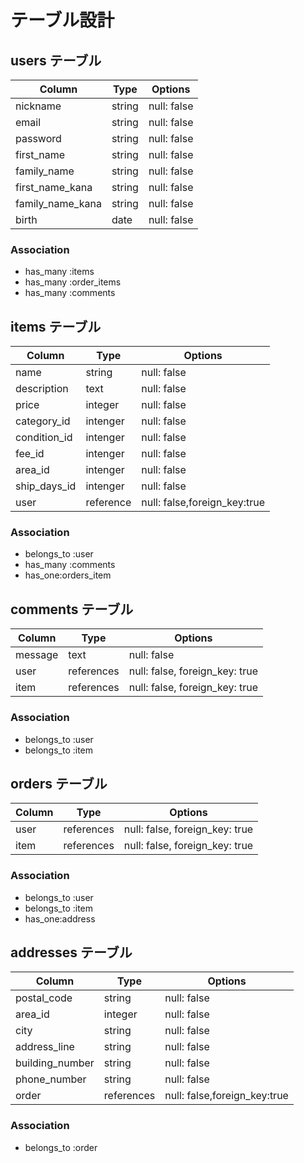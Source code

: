 # テーブル設計

## users テーブル

| Column            | Type   | Options                   |
| ----------------- | ------ | ------------------------- |
| nickname          | string | null: false               |
| email             | string | null: false               |
| password          | string | null: false               |
| first_name        | string | null: false               |
| family_name       | string | null: false               |
| first_name_kana   | string | null: false               |
| family_name_kana  | string | null: false               |
| birth             | date   | null: false               |


### Association

- has_many :items
- has_many :order_items
- has_many :comments

## items テーブル

| Column           | Type      | Options                      |
| ---------------- | --------- | ---------------------------- |
| name             | string    | null: false                  |
| description      | text      | null: false                  |
| price            | integer   | null: false                  |
| category_id      | intenger  | null: false                  |
| condition_id     | intenger  | null: false                  |
| fee_id           | intenger  | null: false                  |
| area_id          | intenger  | null: false                  |
| ship_days_id     | intenger  | null: false                  |
| user             | reference | null: false,foreign_key:true |


### Association

- belongs_to :user
- has_many :comments
- has_one:orders_item

## comments テーブル

| Column    | Type       | Options                        |
| --------- | ---------- | ------------------------------ |
| message   | text       | null: false                    |
| user      | references | null: false, foreign_key: true |
| item      | references | null: false, foreign_key: true |

### Association

- belongs_to :user
- belongs_to :item

## orders テーブル

| Column    | Type       | Options                        |
| --------- | ---------- | ------------------------------ |
| user      | references | null: false, foreign_key: true |
| item      | references | null: false, foreign_key: true |

### Association

- belongs_to :user
- belongs_to :item
- has_one:address

## addresses テーブル

| Column          | Type       | Options                      |
| --------------- | ---------- | ---------------------------- |
| postal_code     | string     | null: false                  |
| area_id         | integer    | null: false                  |
| city            | string     | null: false                  |
| address_line    | string     | null: false                  |
| building_number | string     | null: false                  |
| phone_number    | string     | null: false                  |
| order           | references | null: false,foreign_key:true |

### Association

- belongs_to :order